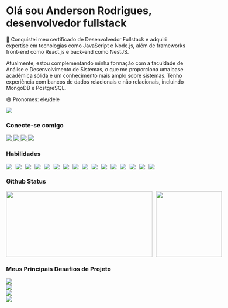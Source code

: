   <div>
    <h1><strong>Olá sou Anderson Rodrigues, desenvolvedor fullstack</strong></h1>
        <div>
      <p>🌱 Conquistei meu certificado de Desenvolvedor Fullstack e adquiri expertise em tecnologias como JavaScript e Node.js, além de frameworks front-end como React.js e back-end como NestJS.</p>
        <p>Atualmente, estou complementando minha formação com a faculdade de Análise e Desenvolvimento de Sistemas, o que me proporciona uma base acadêmica sólida e um conhecimento mais amplo sobre sistemas. Tenho experiência com bancos de dados relacionais e não relacionais, incluindo MongoDB e PostgreSQL.</p>
      <p>😄 Pronomes: ele/dele</p>
    </div>
    <a href="https://andersonrodrigues.site" target="_blank">
      <img src="https://github.com/dev-anderson-rodrigues/dev-anderson-rodrigues/assets/127049907/51ba7445-79e3-482f-b19e-8dbbc04ff008">
    </a>
  </div>

### Conecte-se comigo
<div>
  <a href="https://instagram.com/dev.anderson.rodrigues" target="_blank">
    <img src="https://img.shields.io/badge/-Instagram-%23E4405F?style=for-the-badge&logo=instagram&logoColor=white">
  </a>
  <a href="mailto:andersoncassio2008@gmail.com" target="_blank">
    <img src="https://img.shields.io/badge/-Gmail-%23333?style=for-the-badge&logo=gmail&logoColor=white">
  </a>
  <a href="https://www.linkedin.com/in/dev-anderson-rodrigues" target="_blank">
    <img src="https://img.shields.io/badge/-LinkedIn-%230077B5?style=for-the-badge&logo=linkedin&logoColor=white">
  </a>
  <a href="https://andersonrodrigues.online" target="_blank">
    <img src="https://img.shields.io/badge/bio.link-000000?style=for-the-badge&logo=biolink&logoColor=white">
  </a>
</div>

### Habilidades
<div style="display: flex; flex-wrap: wrap; gap: 10px;">
  <img src="https://img.shields.io/badge/HTML-000?style=for-the-badge&logo=html5&logoColor=white">
  <img src="https://img.shields.io/badge/CSS3-000?style=for-the-badge&logo=css3&logoColor=white">
  <img src="https://img.shields.io/badge/JavaScript-000?style=for-the-badge&logo=javascript&logoColor=white">
  <img src="https://img.shields.io/badge/Insomnia-black?style=for-the-badge&logo=insomnia&logoColor=5849BE">
  <img src="https://img.shields.io/badge/Git-DD0031?style=for-the-badge&logo=git&logoColor=white">
  <img src="https://img.shields.io/badge/GitHub-DD0031?style=for-the-badge&logo=github&logoColor=white">
  <img src="https://img.shields.io/badge/nestjs-E0234E?style=for-the-badge&logo=nestjs&logoColor=white">
  <img src="https://img.shields.io/badge/TypeORM-ff0000?style=for-the-badge&logo=orm&logoColor=white">
  <img src="https://img.shields.io/badge/Jest-C21325?style=for-the-badge&logo=jest&logoColor=white">
  <img src="https://img.shields.io/badge/TypeScript-007ACC?style=for-the-badge&logo=typescript&logoColor=white">
  <img src="https://img.shields.io/badge/PostgreSQL-316192?style=for-the-badge&logo=postgresql&logoColor=white">
  <img src="https://img.shields.io/badge/Mongoose-00303f?style=for-the-badge&logo=mongoose&logoColor=white">
  <img src="https://img.shields.io/badge/Express.js-000000?style=for-the-badge&logo=express&logoColor=white">
  <img src="https://img.shields.io/badge/MongoDB-4EA94B?style=for-the-badge&logo=mongodb&logoColor=white">
  <img src="https://img.shields.io/badge/Swagger-85EA2D?style=for-the-badge&logo=Swagger&logoColor=white">
  <img src="https://img.shields.io/badge/Node.js-43853D?style=for-the-badge&logo=node.js&logoColor=white">
</div>

### Github Status
<div style="display: flex; flex-direction: row; gap: 10px;">
  <img width="400px" height="180px" src="https://github-readme-stats.vercel.app/api?username=dev-anderson-rodrigues&theme=transparent&bg_color=000&border_color=DD0031&show_icons=true&icon_color=DD0031&title_color=E94D5F&text_color=FFF"/>
  <img height="180px" src="https://github-readme-stats-git-masterrstaa-rickstaa.vercel.app/api/top-langs/?username=dev-anderson-rodrigues&layout=compact&bg_color=000&border_color=DD0031&title_color=E94D5F&text_color=FFF"/>
</div>

### Meus Principais Desafios de Projeto
<div style="display: flex; flex-direction: column;">
  <a href="https://github.com/dev-anderson-rodrigues/Culture-Power-backend-Node-Express">
    <img src="https://github-readme-stats.vercel.app/api/pin/?username=dev-anderson-rodrigues&repo=Culture-Power-backend-Node-Express&bg_color=000&border_color=DD0031&show_icons=true&icon_color=DD0031&title_color=E94D5F&text_color=FFF">
  </a>
  <a href="https://github.com/dev-anderson-rodrigues/Emocionometro-projeto-Frontend-Javascript-css-Html">
    <img src="https://github-readme-stats.vercel.app/api/pin/?username=dev-anderson-rodrigues&repo=Emocionometro-projeto-Frontend-Javascript-css-Html&bg_color=000&border_color=DD0031&show_icons=true&icon_color=DD0031&title_color=E94D5F&text_color=FFF">
  </a>
  <a href="https://github.com/dev-anderson-rodrigues/Project-MetaVagas-React-Fullstack">
    <img src="https://github-readme-stats.vercel.app/api/pin/?username=dev-anderson-rodrigues&repo=Project-MetaVagas-React-Fullstack&bg_color=000&border_color=DD0031&show_icons=true&icon_color=DD0031&title_color=E94D5F&text_color=FFF">
  </a>
  <a href="https://github.com/dev-anderson-rodrigues/Exercicios---Modulo-3-nestJS">
    <img src="https://github-readme-stats.vercel.app/api/pin/?username=dev-anderson-rodrigues&repo=Exercicios---Modulo-3-nestJS&bg_color=000&border_color=DD0031&show_icons=true&icon_color=DD0031&title_color=E94D5F&text_color=FFF">
  </a>
</div>
